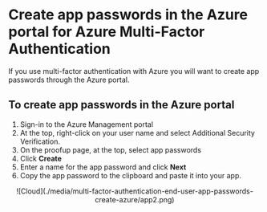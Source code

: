 <properties 
	pageTitle="Create app passwords in the Azure portal for Azure Multi-Factor Authentication" 
	description="This page shows users how they can create additional app passwords in the Azure portal." 
	services="multi-factor-authentication" 
	documentationCenter="" 
	authors="billmath" 
	manager="stevenp" 
	editor="curtland"/>

<tags 
	ms.service="multi-factor-authentication" 
	ms.workload="identity" 
	ms.tgt_pltfrm="na" 
	ms.devlang="na" 
	ms.topic="article" 
	ms.date="11/19/2015" 
	ms.author="billmath"/>

# Create app passwords in the Azure portal for Azure Multi-Factor Authentication

If you use multi-factor authentication with Azure you will want to create app passwords through the Azure portal.

## To create app passwords in the Azure portal

1. Sign-in to the Azure Management portal
3. At the top, right-click on your user name and select Additional Security Verification.
5. On the proofup page, at the top, select app passwords
6. Click **Create**
7. Enter a name for the app password and click **Next**
8. Copy the app password to the clipboard and paste it into your app.


<center>![Cloud](./media/multi-factor-authentication-end-user-app-passwords-create-azure/app2.png)</center>

 